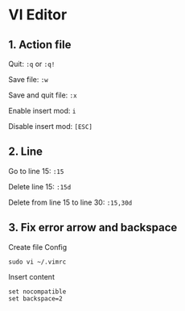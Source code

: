 # VI Editor

## 1. Action file

Quit: `:q` or `:q!`

Save file: `:w`

Save and quit file: `:x`

Enable insert mod: `i`

Disable insert mod: `[ESC]`

## 2. Line

Go to line 15: `:15`

Delete line 15: `:15d`

Delete from line 15 to line 30: `:15,30d`

## 3. Fix error arrow and backspace

Create file Config

```
sudo vi ~/.vimrc
```

Insert content

```
set nocompatible
set backspace=2
```